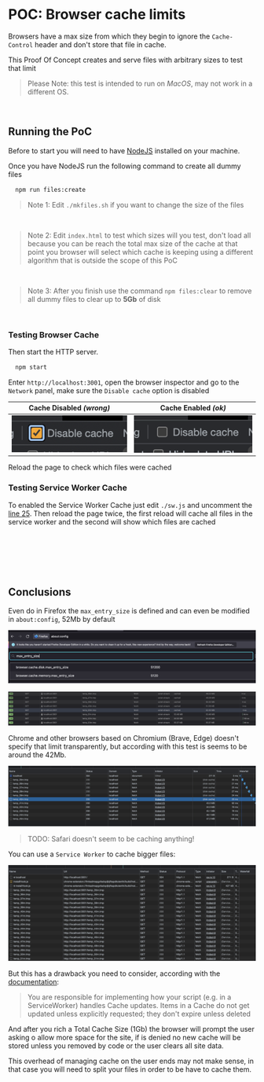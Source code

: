 # POC: Browser cache limits

Browsers have a max size from which they begin to ignore the `Cache-Control` header and don't store that file in cache.

This Proof Of Concept creates and serve files with arbitrary sizes to test that limit

> Please Note: this test is intended to run on *MacOS*, may not work in a different OS.

&nbsp;

## Running the PoC

Before to start you will need to have [NodeJS](https://nodejs.org/en/) installed on your machine.

Once you have NodeJS run the following command to create all dummy files

```bash
  npm run files:create
```

> Note 1: Edit `./mkfiles.sh` if you want to change the size of the files

&nbsp;

> Note 2: Edit `index.html` to test which sizes will you test, don't load all because you can be reach the total max size of the cache at that point you browser will select which cache is keeping using a different algorithm that is outside the scope of this PoC

&nbsp;

> Note 3: After you finish use the command `npm files:clear` to remove all dummy files to clear up to **5Gb** of disk

&nbsp;

### Testing Browser Cache

Then start the HTTP server.

```bash
  npm start
```

Enter `http://localhost:3001`, open the browser inspector and go to the `Network` panel, make sure the `Disable cache` option is disabled

| Cache Disabled *(wrong)* | Cache Enabled *(ok)* |
| ------------------------ | -------------------- |
| ![cache-disabled](./images/cache-disable.png) | ![cache-enabled](./images/cache-enable.png) |

Reload the page to check which files were cached

### Testing Service Worker Cache

To enabled the Service Worker Cache just edit `./sw.js` and uncomment the [line 25](./sw.js#L25). Then reload the page twice, the first reload will cache all files in the service worker and the second will show which files are cached

&nbsp;

&nbsp;

&nbsp;

## Conclusions

Even do in Firefox the `max_entry_size` is defined and can even be modified in `about:config`, 52Mb by default

![firefox-max-entry-size](./images/firefox-max-entry-size.png)

![firefox-cache-limit](./images/firefox-cache-limit.png)

Chrome and other browsers based on Chromium (Brave, Edge) doesn't specify that limit transparently, but according with this test is seems to be around the 42Mb.

![chrome-cache-limit](./images/chrome-cache-limit.png)

> TODO: Safari doesn't seem to be caching anything!

You can use a `Service Worker` to cache bigger files:

![chrome-cache-sw](./images/chrome-cache-sw.png)

But this has a drawback you need to consider, according with the [documentation](https://developer.mozilla.org/en-US/docs/Web/API/Cache):

> You are responsible for implementing how your script (e.g. in a ServiceWorker) handles Cache updates. Items in a Cache do not get updated unless explicitly requested; they don't expire unless deleted

And after you rich a Total Cache Size (1Gb) the browser will prompt the user asking o allow more space for the site, if is denied no new cache will be stored unless you removed by code or the user clears all site data.

This overhead of managing cache on the user ends may not make sense, in that case you will need to split your files in order to be have to cache them.
